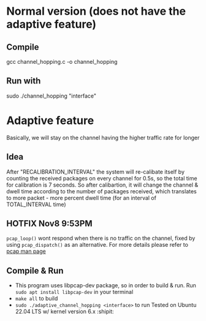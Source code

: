 # Normal version (does not have the adaptive feature)
## Compile
gcc channel_hopping.c -o channel_hopping
## Run with 
sudo ./channel_hopping "interface"
# Adaptive feature
Basically, we will stay on the channel having the higher traffic rate for longer
## Idea
After "RECALIBRATION_INTERVAL" the system will re-calibate itself by counting the received packages on every channel for 0.5s, so the total time for calibration is 7 seconds. So after calibartion, it will change the channel & dwell time according to the number of packages received, which translates to more packet - more percent dwell time (for an interval of TOTAL_INTERVAL time) 
## HOTFIX Nov8 9:53PM
`pcap_loop()` wont respond when there is no traffic on the channel, fixed by using `pcap_dispatch()` as an alternative. For more details please refer to [pcap man page](https://linux.die.net/man/3/pcap_dispatch)
## Compile & Run
+ This program uses libpcap-dev package, so in order to build & run. Run `sudo apt install libpcap-dev` in your terminal
+ `make all` to build
+ `sudo ./adaptive_channel_hopping <interface>` to run
Tested on Ubuntu 22.04 LTS w/ kernel version 6.x :shipit:
